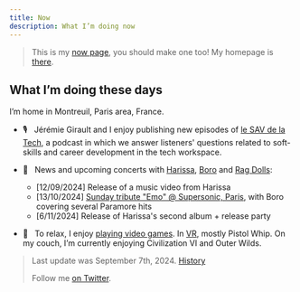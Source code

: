 ```yaml
---
title: Now
description: What I’m doing now
---
```


> This is my [now page](http://nownownow.com/about), you should make one too! My homepage is [there](/).

## What I’m doing these days

I’m home in Montreuil, Paris area, France.

- 🎙️  &nbsp; Jérémie Girault and I enjoy publishing new episodes of [le SAV de la Tech](https://www.lesav.tech/), a podcast in which we answer listeners' questions related to soft-skills and career development in the tech workspace.

- 🎸  &nbsp; News and upcoming concerts with [Harissa](https://harissaofficial.com), [Boro](https://linktr.ee/borotheband) and [Rag Dolls](https://linktr.ee/ragdolls):

    - [12/09/2024] Release of a music video from Harissa
    - [13/10/2024] [Sunday tribute "Emo" @ Supersonic, Paris](https://facebook.com/events/s/sunday-tribute-emo-supersonic/429451683184627/), with Boro covering several Paramore hits
    - [6/11/2024] Release of Harissa's second album + release party

- 👾  &nbsp; To relax, I enjoy [playing video games](https://ggapp.io/omikron). In [VR](/vr), mostly Pistol Whip. On my couch, I’m currently enjoying Civilization VI and Outer Wilds.

> Last update was September 7th, 2024. [History](https://github.com/adrienjoly/adrienjoly.github.com/commits/master/now)
>
> Follow me [on Twitter](https://twitter.com/adrienjoly).
